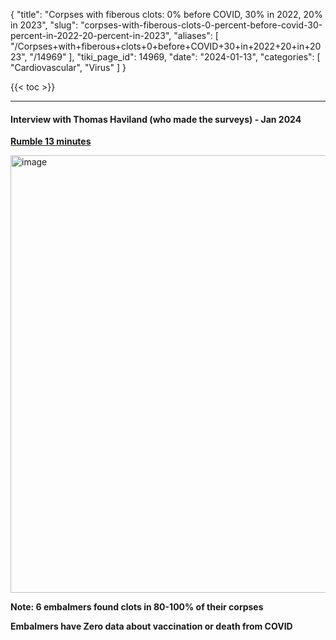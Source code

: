 {
  "title": "Corpses with fiberous clots: 0% before COVID,  30% in 2022, 20% in 2023",
  "slug": "corpses-with-fiberous-clots-0-percent-before-covid-30-percent-in-2022-20-percent-in-2023",
  "aliases": [
    "/Corpses+with+fiberous+clots+0+before+COVID+30+in+2022+20+in+2023",
    "/14969"
  ],
  "tiki_page_id": 14969,
  "date": "2024-01-13",
  "categories": [
    "Cardiovascular",
    "Virus"
  ]
}

{{< toc >}}

---

#### Interview with Thomas Haviland (who made the surveys) - Jan 2024

 **[Rumble 13 minutes](https://rumble.com/v46gtq6-interview-with-thomas-haviland.html)** 

<img src="https://d1bk1kqxc0sym.cloudfront.net/attachments/png/embalmer-20-vs-0-.png" alt="image" width="700">

 **Note: 6 embalmers found clots in 80-100% of their corpses** 

 **Embalmers have Zero data about vaccination or death from COVID** 
